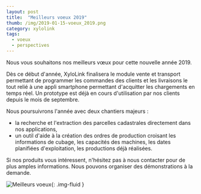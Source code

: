 ```yaml
---
layout: post
title:  "Meilleurs voeux 2019"
thumb: /img/2019-01-15-voeux_2019.png
category: xylolink
tags:
  - voeux
  - perspectives
---
```


Nous vous souhaitons nos meilleurs vœux pour cette nouvelle année 2019.

Dès ce début d'année, XyloLink finalisera le module vente et transport permettant de programmer les commandes des clients et les livraisons le tout relié à une appli smartphone permettant d'acquitter les chargements en temps réel. Un prototype est déjà en cours d'utilisation par nos clients depuis le mois de septembre.

Nous poursuivrons l'année avec deux chantiers majeurs : 
- la recherche et l'extraction des parcelles cadastrales directement dans nos applications,
- un outil d'aide à la création des ordres de production croisant les informations de cubage, les capacités des machines, les dates planifiées d'exploitation, les productions déjà réalisées.

Si nos produits vous intéressent, n'hésitez pas à nous contacter pour de plus amples informations. Nous pouvons organiser des démonstrations à la demande.

![Meilleurs voeux]({{page.thumb}}){: .img-fluid }
